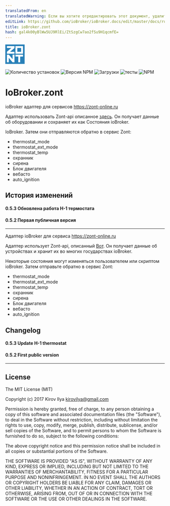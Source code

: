 ```yaml
---
translatedFrom: en
translatedWarning: Если вы хотите отредактировать этот документ, удалите поле «translationFrom», в противном случае этот документ будет снова автоматически переведен
editLink: https://github.com/ioBroker/ioBroker.docs/edit/master/docs/ru/adapterref/iobroker.zont/README.md
title: ioBroker.zont
hash: gal4k00yBlWw5UJ9RlEi/ZtSzgCw7ao2fSu9H1qcmfE=
---
```

![логотип](../../../en/adapterref/iobroker.zont/admin/zont.png)

![Количество установок](http://iobroker.live/badges/zont-stable.svg)
![Версия NPM](http://img.shields.io/npm/v/iobroker.zont.svg)
![Загрузки](https://img.shields.io/npm/dm/iobroker.zont.svg)
![тесты](https://travis-ci.org/kirovilya/ioBroker.zont.svg?branch=master)
![NPM](https://nodei.co/npm/iobroker.zont.png?downloads=true)

# IoBroker.zont
ioBroker адаптер для сервисов https://zont-online.ru

Адаптер использовать Zont-api описанное [здесь](https://zont-online.ru/api/docs/).
Он получает данные об оборудовании и сохраняет их как Состояния ioBroker.

IoBroker. Затем они отправляются обратно в сервис Zont:

* thermostat_mode
* thermostat_ext_mode
* thermostat_temp
* охранник
* сирена
* Блок двигателя
* вебасто
* auto_ignition

## История изменений
#### 0.5.3 Обновлена работа H-1 термостата
#### 0.5.2 Первая публичная версия
-----------------

Адаптер ioBroker для сервиса https://zont-online.ru

Адаптер использует Zont-api, описанный [Вот](https://zont-online.ru/api/docs/).
Он получает данные об устройствах и хранит их во многих государствах ioBroker.

Некоторые состояния могут изменяться пользователем или скриптом ioBroker. Затем отправьте обратно в сервис Zont:

* thermostat_mode
* thermostat_ext_mode
* thermostat_temp
* охранник
* сирена
* Блок двигателя
* вебасто
* auto_ignition

## Changelog

#### 0.5.3 Update H-1 thermostat

#### 0.5.2 First public version

---------------

## License
The MIT License (MIT)

Copyright (c) 2017 Kirov Ilya <kirovilya@gmail.com>

Permission is hereby granted, free of charge, to any person obtaining a copy
of this software and associated documentation files (the "Software"), to deal
in the Software without restriction, including without limitation the rights
to use, copy, modify, merge, publish, distribute, sublicense, and/or sell
copies of the Software, and to permit persons to whom the Software is
furnished to do so, subject to the following conditions:

The above copyright notice and this permission notice shall be included in
all copies or substantial portions of the Software.

THE SOFTWARE IS PROVIDED "AS IS", WITHOUT WARRANTY OF ANY KIND, EXPRESS OR
IMPLIED, INCLUDING BUT NOT LIMITED TO THE WARRANTIES OF MERCHANTABILITY,
FITNESS FOR A PARTICULAR PURPOSE AND NONINFRINGEMENT. IN NO EVENT SHALL THE
AUTHORS OR COPYRIGHT HOLDERS BE LIABLE FOR ANY CLAIM, DAMAGES OR OTHER
LIABILITY, WHETHER IN AN ACTION OF CONTRACT, TORT OR OTHERWISE, ARISING FROM,
OUT OF OR IN CONNECTION WITH THE SOFTWARE OR THE USE OR OTHER DEALINGS IN
THE SOFTWARE.